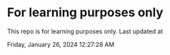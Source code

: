 # For learning purposes only
This repo is for learning purposes only.
Last updated at

Friday, January 26, 2024 12:27:28 AM


